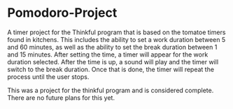 # Pomodoro-Project
A timer project for the Thinkful program that is based on the tomatoe timers found in kitchens. This includes the ability to set a work duration between 5 and 60 minutes, as well as the ability to set the break duration between 1 and 15 minutes. After setting the time, a timer will appear for the work duration selected. After the time is up, a sound will play and the timer will switch to the break duration. Once that is done, the timer will repeat the process until the user stops.

This was a project for the thinkful program and is considered complete. There are no future plans for this yet.
